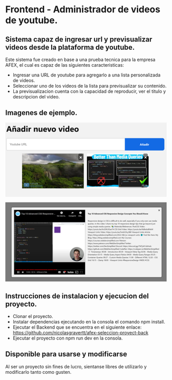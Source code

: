 # Frontend - Administrador de videos de youtube.

## Sistema capaz de ingresar url y previsualizar videos desde la plataforma de youtube.

Este sistema fue creado en base a una prueba tecnica para la empresa AFEX, el cual es capaz de las siguientes caracteristicas:

- Ingresar una URL de youtube para agregarlo a una lista personalizada de videos.
- Seleccionar uno de los videos de la lista para previsualizar su contenido.
- La previsualizacion cuenta con la capacidad de reproducir, ver el titulo y descripcion del video.

## Imagenes de ejemplo.

![Alt Text](https://github.com/nicolasgravertt/afex-seleccion-proyect/blob/main/src/assets/index.png?raw=true)

![Alt Text](https://github.com/nicolasgravertt/afex-seleccion-proyect/blob/main/src/assets/modal.png?raw=true)

## Instrucciones de instalacion y ejecucion del proyecto.

- Clonar el proyecto.
- Instalar dependencias ejecutando en la consola el comando npm install.
- Ejecutar el Backend que se encuentra en el siguiente enlace: https://github.com/nicolasgravertt/afex-seleccion-proyect-back
- Ejecutar el proyecto con npm run dev en la consola.

## Disponible para usarse y modificarse

Al ser un proyecto sin fines de lucro, sientanse libres de utilizarlo y modificarlo tanto como gusten.

